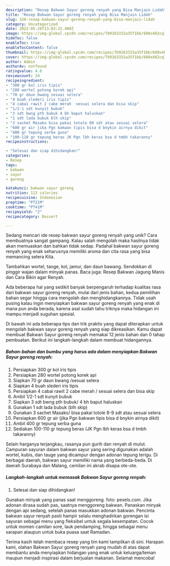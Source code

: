 ```yaml
---
description: "Resep Bakwan Sayur goreng renyah yang Bisa Manjain Lidah"
title: "Resep Bakwan Sayur goreng renyah yang Bisa Manjain Lidah"
slug: 320-resep-bakwan-sayur-goreng-renyah-yang-bisa-manjain-lidah
category: Uncategorized
date: 2022-05-26T13:03:22.400Z
image: https://img-global.cpcdn.com/recipes/7b9163315a35f1bb/680x482cq70/bakwan-sayur-goreng-renyah-foto-resep-utama.jpg
hideToc: false
enableToc: true
enableTocContent: false
thumbnail: https://img-global.cpcdn.com/recipes/7b9163315a35f1bb/680x482cq70/bakwan-sayur-goreng-renyah-foto-resep-utama.jpg
cover: https://img-global.cpcdn.com/recipes/7b9163315a35f1bb/680x482cq70/bakwan-sayur-goreng-renyah-foto-resep-utama.jpg
author: Admin
authorAv: notfound
ratingvalue: 4.6
reviewcount: 24
recipeingredient:
- "300 gr kol iris tipis"
- "280 wortel potong korek api"
- "70 gr daun bwang sesuai selera"
- "4 buah slederi iris tipis"
- "4 cabai rawit 2 cabe merah  sesuai selera dan bisa skip"
- "1/2-1 sdt kunyit bubuk"
- "3 sdt bwng pth bubuk 4 bh baput haluskan"
- "1 sdt lada bubuk blh skip"
- "3 sachet Masako bisa pakai totole 89 sdt atau sesuai selera"
- "600 gr air jika Pgn bakwan tipis bisa d bnykin airnya dikit"
- "400 gr tepung serba guna"
- "100-110 gr tepung beras JK Pgn lbh keras bsa d tmbh takaranny"
recipeinstructions:

- "Selesai dan siap dihidangkan!"
categories:
- Resep
tags:
- bakwan
- sayur
- goreng

katakunci: bakwan sayur goreng 
nutrition: 113 calories
recipecuisine: Indonesian
preptime: "PT21M"
cooktime: "PT41M"
recipeyield: "2"
recipecategory: Dessert

---
```





Sedang mencari ide resep bakwan sayur goreng renyah yang unik? Cara membuatnya sangat gampang. Kalau salah mengolah maka hasilnya tidak akan memuaskan dan bahkan tidak sedap. Padahal bakwan sayur goreng renyah yang enak seharusnya memiliki aroma dan cita rasa yang bisa memancing selera Kita.





Tambahkan wortel, taoge, kol, jamur, dan daun bawang. Sendokkan di pinggir wajan dalam minyak panas. Baca juga: Resep Bakwan Jagung Manis dan Cara Bikin agar Renyah.

Ada beberapa hal yang sedikit banyak berpengaruh terhadap kualitas rasa dari bakwan sayur goreng renyah, mulai dari jenis bahan, kedua pemilihan bahan segar hingga cara mengolah dan menghidangkannya. Tidak usah pusing kalau ingin menyiapkan bakwan sayur goreng renyah yang enak di mana pun anda berada, karena asal sudah tahu triknya maka hidangan ini mampu menjadi suguhan spesial.






Di bawah ini ada beberapa tips dan trik praktis yang dapat diterapkan untuk mengolah bakwan sayur goreng renyah yang siap dikreasikan. Kamu dapat membuat Bakwan Sayur goreng renyah memakai 12 jenis bahan dan 0 tahap pembuatan. Berikut ini langkah-langkah dalam membuat hidangannya.

<!--inarticleads1-->

##### Bahan-bahan dan bumbu yang harus ada dalam menyiapkan Bakwan Sayur goreng renyah:

1. Persiapkan 300 gr kol iris tipis
1. Persiapkan 280 wortel potong korek api
1. Siapkan 70 gr daun bwang /sesuai selera
1. Siapkan 4 buah slederi iris tipis
1. Persiapkan 4 cabai rawit 2 cabe merah / sesuai selera dan bisa skip
1. Ambil 1/2-1 sdt kunyit bubuk
1. Siapkan 3 sdt bwng pth bubuk/ 4 bh baput haluskan
1. Gunakan 1 sdt lada bubuk (blh skip)
1. Gunakan 3 sachet Masako/ bisa pakai totole 8-9 sdt atau sesuai selera
1. Persiapkan 600 gr air (jika Pgn bakwan tipis bisa d bnykin airnya dikit)
1. Ambil 400 gr tepung serba guna
1. Sediakan 100-110 gr tepung beras (JK Pgn lbh keras bsa d tmbh takaranny)


Selain harganya terjangkau, rasanya pun gurih dan renyah di mulut. Campuran sayuran dalam bakwan sayur yang sering digunakan adalah wortel, kubis, dan tauge yang dicampur dengan adonan tepung terigu. Di berbagai daerah, bakwan sayur memiliki nama yang berbeda-beda. Di daerah Surabaya dan Malang, cemilan ini akrab disapa ote-ote. 

<!--inarticleads2-->

##### Langkah-langkah untuk memasak Bakwan Sayur goreng renyah:


1. Selesai dan siap dihidangkan!

Gunakan minyak yang panas saat menggoreng. foto: pexels.com. Jika adonan dirasa sudah pas, saatnya menggoreng bakwan. Panaskan minyak dengan api sedang, setelah panas masukkan adonan bakwan. Pencinta bakwan sayur renyah pasti hampir selalu menghadirkan gorengan isi sayuran sebagai menu yang fleksibel untuk segala kesempatan. Cocok untuk momen camilan sore, lauk pendamping, hingga sebagai menu sarapan ataupun untuk buka puasa saat Ramadan. 

Terima kasih telah membaca resep yang tim kami tampilkan di sini. Harapan kami, olahan Bakwan Sayur goreng renyah yang mudah di atas dapat membantu anda menyiapkan hidangan yang enak untuk keluarga/teman maupun menjadi inspirasi dalam berjualan makanan. Selamat mencoba!
